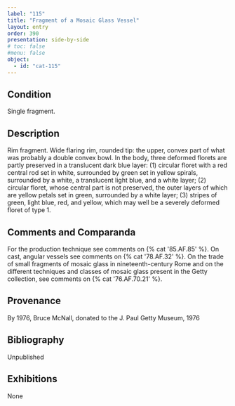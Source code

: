 ```yaml
---
label: "115"
title: "Fragment of a Mosaic Glass Vessel"
layout: entry
order: 390
presentation: side-by-side
# toc: false
#menu: false 
object:
  - id: "cat-115"
---
```


## Condition

Single fragment.

## Description

Rim fragment. Wide flaring rim, rounded tip: the upper, convex part of what was probably a double convex bowl. In the body, three deformed florets are partly preserved in a translucent dark blue layer: (1) circular floret with a red central rod set in white, surrounded by green set in yellow spirals, surrounded by a white, a translucent light blue, and a white layer; (2) circular floret, whose central part is not preserved, the outer layers of which are yellow petals set in green, surrounded by a white layer; (3) stripes of green, light blue, red, and yellow, which may well be a severely deformed floret of type 1.

## Comments and Comparanda

For the production technique see comments on {% cat '85.AF.85' %}. On cast, angular vessels see comments on {% cat '78.AF.32' %}. On the trade of small fragments of mosaic glass in nineteenth-century Rome and on the different techniques and classes of mosaic glass present in the Getty collection, see comments on {% cat '76.AF.70.21' %}.

## Provenance

By 1976, Bruce McNall, donated to the J. Paul Getty Museum, 1976

## Bibliography

Unpublished

## Exhibitions

None
